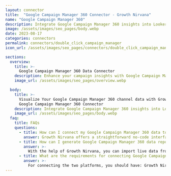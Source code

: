 ```yaml
---
layout: connector
title:  "Google Campaign Manager 360 Connector - Growth Nirvana"
name: "Google Campaign Manager 360"
description: Integrate Google Campaign Manager 360 insights into Looker Studio for comprehensive campaign analytics that guide your advertising strategies.
image: /assets/images/seo_pages/body.webp
date: 2023-08-17
categories: connectors
permalink: connectors/double_click_campaign_manager
icon_url: /assets/images/seo_pages/connectors/double_click_campaign_manager

sections:
  overview:
    title: >-
      Google Campaign Manager 360 Data Connector
    description: Enhance your campaign insights with Google Campaign Manager 360 integration. Seamlessly merge campaign performance data from Google Campaign Manager 360 with Looker Studio's analytical capabilities, unlocking insights that shape ad strategies, customer engagement, and campaign success.
    image_url: /assets/images/seo_pages/overview.webp

  body:
    title: >-
      Visualize Your Google Campaign Manager 360 channel data with Growth Nirvana's
      Google Campaign Manager 360 Connector
    description: Integrate Google Campaign Manager 360 insights into Looker Studio for comprehensive campaign analytics that guide your advertising strategies.
    image_url: /assets/images/seo_pages/body.webp
  faq:
    title: FAQs
    questions:
      - title: How can I connect my Google Campaign Manager 360 data to Google Data Studio/Looker Studio?
        answer: Growth Nirvana offers a straightforward no-code interface to connect to Google Campaign Manager 360 data sources.
      - title: How can I generate Google Campaign Manager 360 data reports in Looker Studio?
        answer: >-
          With the help of Growth Nirvana, you can import live data from Google Campaign Manager 360 into Looker Studio. These data can be viewed in charts, tables, and dashboards to generate branded reports that can be shared instantly.
      - title: What are the requirements for connecting Google Campaign Manager 360 and Looker Studio?
        answer: >-
          For connecting the two platforms, you should have: Growth Nirvana Account and Google Campaign Manager 360 Ads Account
---
```


